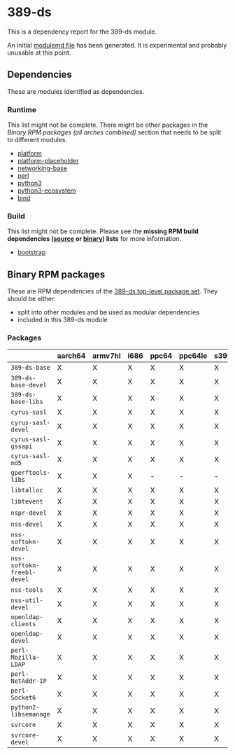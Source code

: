 # 389-ds
This is a dependency report for the 389-ds module.

An initial [modulemd file](389-ds.yaml) has been generated. It is experimental and probably unusable at this point.
## Dependencies
These are modules identified as dependencies.
### Runtime
This list might not be complete. There might be other packages in the *Binary RPM packages (all arches combined)* section that needs to be split to different modules.
* [platform](../platform)
* [platform-placeholder](../platform-placeholder)
* [networking-base](../networking-base)
* [perl](../perl)
* [python3](../python3)
* [python3-ecosystem](../python3-ecosystem)
* [bind](../bind)
### Build
This list might not be complete.
Please see the **missing RPM build dependencies ([source](all/buildtime-source-packages-short.txt) or [binary](all/buildtime-binary-packages-short.txt)) lists** for more information.
* [bootstrap](../bootstrap)
## Binary RPM packages
These are RPM dependencies of the [389-ds top-level package set](389-ds.csv). They should be either:
* split into other modules and be used as modular dependencies
* included in this 389-ds module
### Packages
| |aarch64 |armv7hl |i686 |ppc64 |ppc64le |s390x |x86_64 |
|---|---|---|---|---|---|---|---|
| `389-ds-base` | X | X | X | X | X | X | X |
| `389-ds-base-devel` | X | X | X | X | X | X | X |
| `389-ds-base-libs` | X | X | X | X | X | X | X |
| `cyrus-sasl` | X | X | X | X | X | X | X |
| `cyrus-sasl-devel` | X | X | X | X | X | X | X |
| `cyrus-sasl-gssapi` | X | X | X | X | X | X | X |
| `cyrus-sasl-md5` | X | X | X | X | X | X | X |
| `gperftools-libs` | X | X | X | - | - | - | X |
| `libtalloc` | X | X | X | X | X | X | X |
| `libtevent` | X | X | X | X | X | X | X |
| `nspr-devel` | X | X | X | X | X | X | X |
| `nss-devel` | X | X | X | X | X | X | X |
| `nss-softokn-devel` | X | X | X | X | X | X | X |
| `nss-softokn-freebl-devel` | X | X | X | X | X | X | X |
| `nss-tools` | X | X | X | X | X | X | X |
| `nss-util-devel` | X | X | X | X | X | X | X |
| `openldap-clients` | X | X | X | X | X | X | X |
| `openldap-devel` | X | X | X | X | X | X | X |
| `perl-Mozilla-LDAP` | X | X | X | X | X | X | X |
| `perl-NetAddr-IP` | X | X | X | X | X | X | X |
| `perl-Socket6` | X | X | X | X | X | X | X |
| `python2-libsemanage` | X | X | X | X | X | X | X |
| `svrcore` | X | X | X | X | X | X | X |
| `svrcore-devel` | X | X | X | X | X | X | X |
